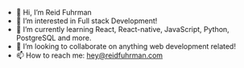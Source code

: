 - 👋 Hi, I’m Reid Fuhrman
- 👀 I’m interested in Full stack Development!
- 🌱 I’m currently learning React, React-native, JavaScript, Python, PostgreSQL and more.
- 💞️ I’m looking to collaborate on anything web development related!
- 📫 How to reach me: hey@reidfuhrman.com

[solarized-light]: https://github-readme-stats.vercel.app/api?username=rjfuhrman42&show_icons=true&hide=contribs,prs&cache_seconds=86400&theme=solarized-light

<!---
rjfuhrman42/rjfuhrman42 is a ✨ special ✨ repository because its `README.md` (this file) appears on your GitHub profile.
You can click the Preview link to take a look at your changes.
--->
